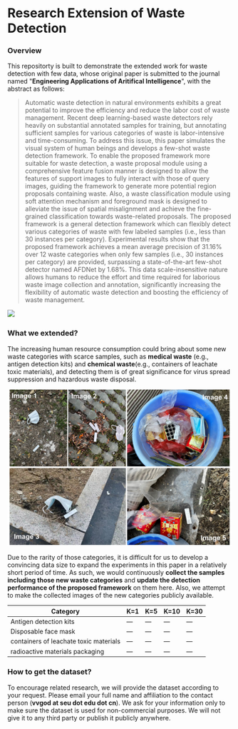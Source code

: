 # Research Extension of Waste Detection

### Overview

This repositorty is built to demonstrate the extended work for waste detection with few data, whose original paper is submitted to the journal named "**Engineering Applications of Aritifical Intelligence**", with the abstract as follows:

> Automatic waste detection in natural environments exhibits a great potential to improve the efficiency and reduce the labor cost of waste management. Recent deep learning-based waste detectors rely heavily on substantial annotated samples for training, but annotating sufficient samples for various categories of waste is labor-intensive and time-consuming. To address this issue, this paper simulates the visual system of human beings and develops a few-shot waste detection framework. To enable the proposed framework more suitable for waste detection, a waste proposal module using a comprehensive feature fusion manner is designed to allow the features of support images to fully interact with those of query images, guiding the framework to generate more potential region proposals containing waste. Also, a waste classification module using soft attention mechanism and foreground mask is designed to alleviate the issue of spatial misalignment and achieve the fine-grained classification towards waste-related proposals. The proposed framework is a general detection framework which can flexibly detect various categories of waste with few labeled samples (i.e., less than 30 instances per category). Experimental results show that the proposed framework achieves a mean average precision of 31.16\% over 12 waste categories when only few samples (i.e., 30 instances per category) are provided, surpassing a state-of-the-art few-shot detector named AFDNet by 1.68\%. This data scale-insensitive nature allows humans to reduce the effort and time required for laborious waste image collection and annotation, significantly increasing the flexibility of automatic waste detection and boosting the efficiency of waste management.

![](9.png)

### What we extended?

The increasing human resource consumption could bring about some new waste categories with scarce samples, such as **medical waste** (e.g., antigen detection kits) and **chemical waste**(e.g., containers of leachate toxic materials), and detecting them is of great significance for virus spread suppression and hazardous waste disposal.

![](11.jpg)

Due to the rarity of those categories, it is difficult for us to develop a convincing data size to expand the experiments in this paper in a relatively short period of time. As such, we would continuously **collect the samples including those new waste categories** and **update the detection performance of the proposed framework** on them here. Also, we attempt to make the collected images of the new categories publicly available.

| Category                               | K=1 | K=5 | K=10 | K=30 |
| -------------------------------------- | --- | --- | ---- | ---- |
| Antigen detection kits                 | —   | —   | —    | —    |
| Disposable face mask                   | —   | —   | —    | —    |
| containers of leachate toxic materials | —   | —   | —    | —    |
| radioactive materials packaging        | —   | —   | —    | —    |


### How to get the dataset?

To encourage related research, we will provide the dataset according to your request. Please email your full name and affiliation to the contact person (**vvgod at seu dot edu dot cn**). We ask for your information only to make sure the dataset is used for non-commercial purposes. We will not give it to any third party or publish it publicly anywhere.

